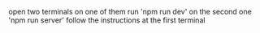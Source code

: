 open two terminals
on one of them run 'npm run dev'
on the second one 'npm run server'
follow the instructions at the first terminal